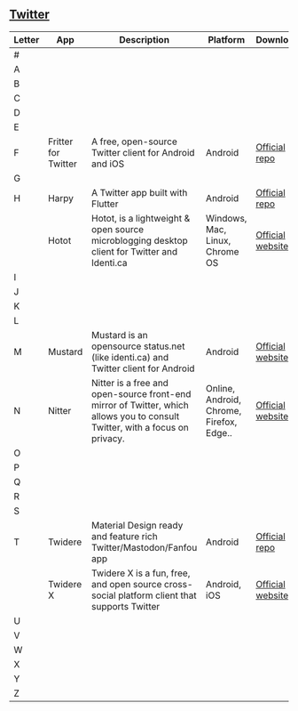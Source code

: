 ## [Twitter](www.twitter.com)
| Letter | App | Description |Platform| Download |
| --- | --- | --- | --- | --- |
| # | | | |
| A | | | |
| B | | | |
| C | | | |
| D | | | |
| E | | | |
| F |Fritter for Twitter |A free, open-source Twitter client for Android and iOS |Android|[Official repo](https://github.com/jonjomckay/fritter)|
| G | | | |
| H |Harpy |A Twitter app built with Flutter |Android|[Official repo](https://github.com/robertodoering/harpy)|
|   |Hotot|Hotot, is a lightweight & open source microblogging desktop client for Twitter and Identi.ca|Windows, Mac, Linux, Chrome OS|[Official website](http://hotot.org/)|
| I | | | |
| J | | | |
| K | | | |
| L | | | |
| M | Mustard | Mustard is an opensource status.net (like identi.ca) and Twitter client for Android |Android|[Official website](http://mustard.macno.org/home) |
| N |Nitter |Nitter is a free and open-source front-end mirror of Twitter, which allows you to consult Twitter, with a focus on privacy. |Online, Android, Chrome, Firefox, Edge..| [Official website](https://nitter.net/)|
| O | | | |
| P | | | |
| Q | | | |
| R | | | |
| S | | | |
| T |Twidere |Material Design ready and feature rich Twitter/Mastodon/Fanfou app |Android|[Official repo](https://github.com/TwidereProject/Twidere-Android) |
|   |Twidere X|Twidere X is a fun, free, and open source cross-social platform client that supports Twitter|Android, iOS|[Official website](https://x.twidere.com/)|
| U | | | |
| V | | | |
| W | | | |
| X | | | |
| Y | | | |
| Z | | | |